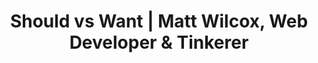 ---
layout: bookmark
title: Should vs Want | Matt Wilcox, Web Developer & Tinkerer
tags:
  - Bookmarks
created: '2023-05-26T13:40:08.843Z'
link: https://2015-2020.mattwilcox.net/musing/should-vs-want.html
id: 579136110
excerpt: >-
  A blog post from some months ago, which I never published. Here it is, finally
  published.
image: https://2015-2020.mattwilcox.net/content/seo/_facebookSeoImage/matt-wilcox.jpg
---
